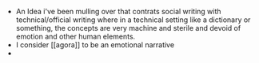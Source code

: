 * An Idea i've been mulling over that contrats social writing with technical/official writing where in a technical setting like a dictionary or something, the concepts are very machine and sterile and devoid of emotion and other human elements.
* I consider [[agora]] to be an emotional narrative
* 